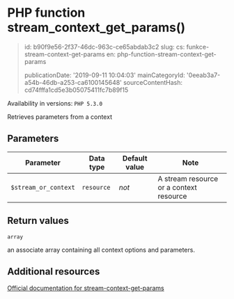 PHP function stream_context_get_params()
========================================

> id: b90f9e56-2f37-46dc-963c-ce65abdab3c2
> slug:
> 	cs: funkce-stream-context-get-params
> 	en: php-function-stream-context-get-params
> 
> publicationDate: '2019-09-11 10:04:03'
> mainCategoryId: '0eeab3a7-a54b-46db-a253-ca6100145648'
> sourceContentHash: cd74fffa1cd5e3b05075411fc7b89f15

Availability in versions: `PHP 5.3.0`

Retrieves parameters from a context


Parameters
--------------

| Parameter | Data type | Default value | Note |
|-----|-----|-----|-----|
| `$stream_or_context` | `resource` | *not* | A stream resource or a context resource |


Return values
----------------

`array`

an associate array containing all context options and parameters.

Additional resources
------------

[Official documentation for stream-context-get-params](https://www.php.net/manual/en/function.stream-context-get-params.php)

